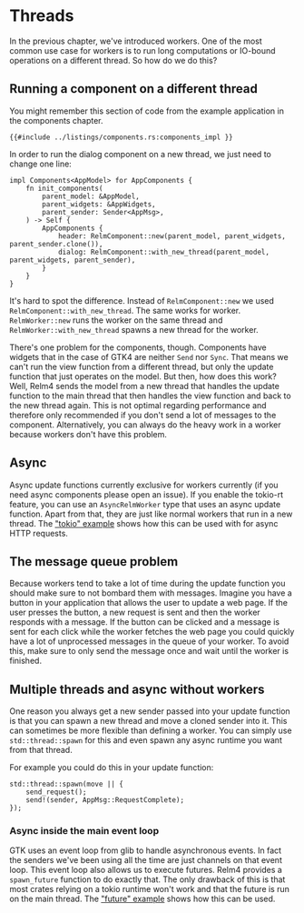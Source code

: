 # Threads

In the previous chapter, we've introduced workers. One of the most common use case for workers is to run long computations or IO-bound operations on a different thread. So how do we do this?

## Running a component on a different thread

You might remember this section of code from the example application in the components chapter.

```rust,no_run,noplayground
{{#include ../listings/components.rs:components_impl }}
```

In order to run the dialog component on a new thread, we just need to change one line:

```rust,no_run,noplayground
impl Components<AppModel> for AppComponents {
    fn init_components(
        parent_model: &AppModel,
        parent_widgets: &AppWidgets,
        parent_sender: Sender<AppMsg>,
    ) -> Self {
        AppComponents {
            header: RelmComponent::new(parent_model, parent_widgets, parent_sender.clone()),
            dialog: RelmComponent::with_new_thread(parent_model, parent_widgets, parent_sender),
        }
    }
}
```

It's hard to spot the difference. Instead of `RelmComponent::new` we used `RelmComponent::with_new_thread`. The same works for worker. `RelmWorker::new` runs the worker on the same thread and `RelmWorker::with_new_thread` spawns a new thread for the worker.

There's one problem for the components, though. Components have widgets that in the case of GTK4 are neither `Send` nor `Sync`. That means we can't run the view function from a different thread, but only the update function that just operates on the model. But then, how does this work? Well, Relm4 sends the model from a new thread that handles the update function to the main thread that then handles the view function and back to the new thread again. This is not optimal regarding performance and therefore only recommended if you don't send a lot of messages to the component. Alternatively, you can always do the heavy work in a worker because workers don't have this problem.

## Async

Async update functions currently exclusive for workers currently (if you need async components please open an issue). If you enable the tokio-rt feature, you can use an `AsyncRelmWorker` type that uses an async update function. Apart from that, they are just like normal workers that run in a new thread. The ["tokio" example](https://github.com/AaronErhardt/relm4/blob/main/relm4-examples/examples/tokio.rs) shows how this can be used with for async HTTP requests.

## The message queue problem

Because workers tend to take a lot of time during the update function you should make sure to not bombard them with messages. Imagine you have a button in your application that allows the user to update a web page. If the user presses the button, a new request is sent and then the worker responds with a message. If the button can be clicked and a message is sent for each click while the worker fetches the web page you could quickly have a lot of unprocessed messages in the queue of your worker. To avoid this, make sure to only send the message once and wait until the worker is finished.

## Multiple threads and async without workers

One reason you always get a new sender passed into your update function is that you can spawn a new thread and move a cloned sender into it. This can sometimes be more flexible than defining a worker. You can simply use `std::thread::spawn` for this and even spawn any async runtime you want from that thread.

For example you could do this in your update function:

```rust,no_run,noplayground
std::thread::spawn(move || {
    send_request();
    send!(sender, AppMsg::RequestComplete);
});
```

### Async inside the main event loop

GTK uses an event loop from glib to handle asynchronous events. In fact the senders we've been using all the time are just channels on that event loop. This event loop also allows us to execute futures. Relm4 provides a `spawn_future` function to do exactly that. The only drawback of this is that most crates relying on a tokio runtime won't work and that the future is run on the main thread. The ["future" example](https://github.com/AaronErhardt/relm4/blob/main/relm4-examples/examples/future.rs) shows how this can be used.